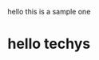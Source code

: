 <html>
  <head></head>
  <body>
    <p>hello this is a sample one</p>
    <h1>hello techys</h1>
  </body>
</html>
